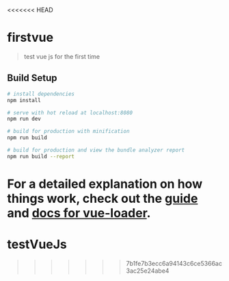 <<<<<<< HEAD
# firstvue

> test vue js for the first time

## Build Setup

``` bash
# install dependencies
npm install

# serve with hot reload at localhost:8080
npm run dev

# build for production with minification
npm run build

# build for production and view the bundle analyzer report
npm run build --report
```

For a detailed explanation on how things work, check out the [guide](http://vuejs-templates.github.io/webpack/) and [docs for vue-loader](http://vuejs.github.io/vue-loader).
=======
# testVueJs
>>>>>>> 7b1fe7b3ecc6a94143c6ce5366ac3ac25e24abe4
